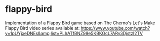 # flappy-bird
Implementation of a Flappy Bird game based on The Cherno's Let's Make Flappy Bird video series available at: https://www.youtube.com/watch?v=1pUYjxeDNEs&amp;list=PLlrATfBNZ98e5KBKGcL7ARy3DjstzI2TV
